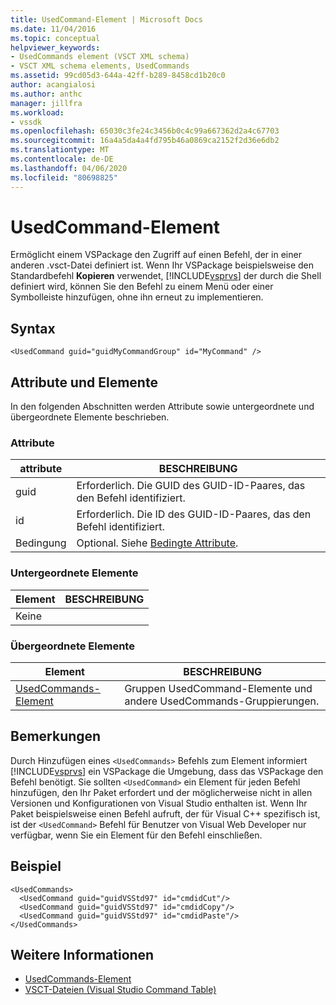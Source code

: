 ```yaml
---
title: UsedCommand-Element | Microsoft Docs
ms.date: 11/04/2016
ms.topic: conceptual
helpviewer_keywords:
- UsedCommands element (VSCT XML schema)
- VSCT XML schema elements, UsedCommands
ms.assetid: 99cd05d3-644a-42ff-b289-8458cd1b20c0
author: acangialosi
ms.author: anthc
manager: jillfra
ms.workload:
- vssdk
ms.openlocfilehash: 65030c3fe24c3456b0c4c99a667362d2a4c67703
ms.sourcegitcommit: 16a4a5da4a4fd795b46a0869ca2152f2d36e6db2
ms.translationtype: MT
ms.contentlocale: de-DE
ms.lasthandoff: 04/06/2020
ms.locfileid: "80698825"
---
```

# <a name="usedcommand-element"></a>UsedCommand-Element
Ermöglicht einem VSPackage den Zugriff auf einen Befehl, der in einer anderen .vsct-Datei definiert ist. Wenn Ihr VSPackage beispielsweise den Standardbefehl **Kopieren** verwendet, [!INCLUDE[vsprvs](../code-quality/includes/vsprvs_md.md)] der durch die Shell definiert wird, können Sie den Befehl zu einem Menü oder einer Symbolleiste hinzufügen, ohne ihn erneut zu implementieren.

## <a name="syntax"></a>Syntax

```
<UsedCommand guid="guidMyCommandGroup" id="MyCommand" />
```

## <a name="attributes-and-elements"></a>Attribute und Elemente
 In den folgenden Abschnitten werden Attribute sowie untergeordnete und übergeordnete Elemente beschrieben.

### <a name="attributes"></a>Attribute

|attribute|BESCHREIBUNG|
|---------------|-----------------|
|guid|Erforderlich. Die GUID des GUID-ID-Paares, das den Befehl identifiziert.|
|id|Erforderlich. Die ID des GUID-ID-Paares, das den Befehl identifiziert.|
|Bedingung|Optional. Siehe [Bedingte Attribute](../extensibility/vsct-xml-schema-conditional-attributes.md).|

### <a name="child-elements"></a>Untergeordnete Elemente

|Element|BESCHREIBUNG|
|-------------|-----------------|
|Keine||

### <a name="parent-elements"></a>Übergeordnete Elemente

|Element|BESCHREIBUNG|
|-------------|-----------------|
|[UsedCommands-Element](../extensibility/usedcommands-element.md)|Gruppen UsedCommand-Elemente und andere UsedCommands-Gruppierungen.|

## <a name="remarks"></a>Bemerkungen
 Durch Hinzufügen eines `<UsedCommands>` Befehls zum Element informiert [!INCLUDE[vsprvs](../code-quality/includes/vsprvs_md.md)] ein VSPackage die Umgebung, dass das VSPackage den Befehl benötigt. Sie sollten `<UsedCommand>` ein Element für jeden Befehl hinzufügen, den Ihr Paket erfordert und der möglicherweise nicht in allen Versionen und Konfigurationen von Visual Studio enthalten ist. Wenn Ihr Paket beispielsweise einen Befehl aufruft, der für Visual C++ spezifisch ist, ist der `<UsedCommand>` Befehl für Benutzer von Visual Web Developer nur verfügbar, wenn Sie ein Element für den Befehl einschließen.

## <a name="example"></a>Beispiel

```
<UsedCommands>
  <UsedCommand guid="guidVSStd97" id="cmdidCut"/>
  <UsedCommand guid="guidVSStd97" id="cmdidCopy"/>
  <UsedCommand guid="guidVSStd97" id="cmdidPaste"/>
</UsedCommands>
```

## <a name="see-also"></a>Weitere Informationen
- [UsedCommands-Element](../extensibility/usedcommands-element.md)
- [VSCT-Dateien (Visual Studio Command Table)](../extensibility/internals/visual-studio-command-table-dot-vsct-files.md)
